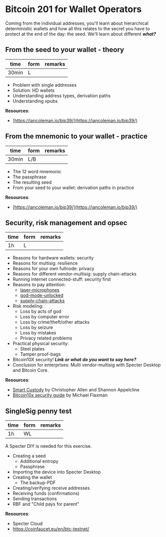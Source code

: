 # Bitcoin 201 for Wallet Operators

Coming from the individual addresses, you'll learn about hierarchical deterministic wallets and how all this relates to the secret you have to protect at the end of the day: the seed.
We'll learn about different ***what?***

## From the seed to your wallet - theory
| time   | form    | remarks |
|--------|---------|---------|
| 30min  | L       |         |

* Problem with single addresses
* Solution: HD wallets
* Understanding address types, derivation paths
* Understanding xpubs

__Resources__:

* [https://iancoleman.io/bip39/](https://iancoleman.io/bip39/)

## From the mnemonic to your wallet - practice
| time   | form    | remarks |
|--------|---------|---------|
| 30min  | L/B     |         |

* The 12 word mnemonic
* The passphrase
* The resulting seed
* From your seed to your wallet: derivation paths in practice

__Resources__:

* [https://iancoleman.io/bip39/](https://iancoleman.io/bip39/)

## Security, risk management and opsec
| time   | form    | remarks |
|--------|---------|---------|
| 1h     | L       |         |

* Reasons for hardware wallets: security
* Reasons for multisig: resilience
* Reasons for your own fullnode: privacy
* Reasons for different vendor-multisig: supply chain-attacks
* Running internet connected-stuff: security first
* Reasons to pay attention:
    * [laser-microphones](https://en.wikipedia.org/wiki/Laser_microphone)
    * [god-mode-unlocked](https://www.youtube.com/watch?v=_eSAF_qT_FY)
    * [supply-chain-attacks](https://en.wikipedia.org/wiki/Supply_chain_attack)
* Risk modeling:
    * Loss by acts of god
    * Loss by computer error
    * Loss by crime/theft/other attacks
    * Loss by seizure
    * Loss by mistakes
    * Privacy related problems
* Practical physical security:
    * Steel plates 
    * Tamper proof-bags
* Bitcoin10X security! ***Link or what do you want to say here?***
* Conclusion for enterprises: Multi vendor-multisig with Specter Desktop and Bitcoin Core.

__Resources__:

* [Smart Custody](http://bit.ly/SmartCustodyBookV101) by Christopher Allen and Shannon Appelcline
* [Bitcoin10x security guide](https://btcguide.github.io/) by Michael Flaxman

## SingleSig penny test
| time   | form    | remarks |
|--------|---------|---------|
| 1h     | WL      |         |

A Specter DIY is needed for this exercise.

* Creating a seed
  * Additional entropy
  * Passphrase
* Importing the device into Specter Desktop
* Creating the wallet
  * The backup-PDF
* Creating/verifying receive addresses
* Receiving funds (confirmations)
* Sending transactions 
* RBF and "Child pays for parent"

__Resources__:

* Specter Cloud
* https://coinfaucet.eu/en/btc-testnet/
